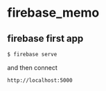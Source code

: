 # firebase_memo
## firebase first app

```bash
$ firebase serve
```

and then connect

```bash
http://localhost:5000
```

